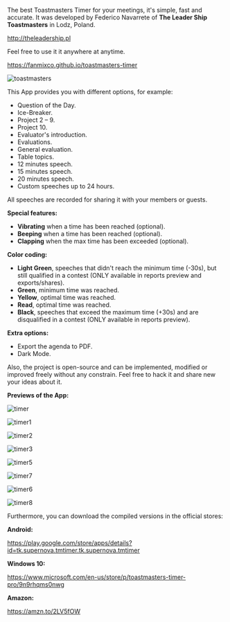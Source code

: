 The best Toastmasters Timer for your meetings, it's simple, fast and accurate. It was developed by Federico Navarrete of **The Leader Ship Toastmasters** in Lodz, Poland.

http://theleadership.pl

Feel free to use it it anywhere at anytime.

https://fanmixco.github.io/toastmasters-timer

![toastmasters](http://dominicanewsonline.com/news/wp-content/uploads/2014/10/ToastmastersLogoColor-300x262.jpg)

This App provides you with different options, for example:
- Question of the Day.
- Ice-Breaker.
- Project 2 – 9.
- Project 10.
- Evaluator's introduction.
- Evaluations.
- General evaluation.
- Table topics.
- 12 minutes speech.
- 15 minutes speech.
- 20 minutes speech.
- Custom speeches up to 24 hours.

All speeches are recorded for sharing it with your members or guests.

**Special features:**
- **Vibrating** when a time has been reached (optional).
- **Beeping** when a time has been reached (optional).
- **Clapping** when the max time has been exceeded (optional).

**Color coding:**
- **Light Green**, speeches that didn't reach the minimum time (-30s), but still qualified in a contest (ONLY available in reports preview and exports/shares).
- **Green**, minimum time was reached.
- **Yellow**, optimal time was reached.
- **Read**, optimal time was reached.
- **Black**, speeches that exceed the maximum time (+30s) and are disqualified in a contest (ONLY available in reports preview).

**Extra options:**
- Export the agenda to PDF.
- Dark Mode.

Also, the project is open-source and can be implemented, modified or improved freely without any constrain. Feel free to hack it and share new your ideas about it.

**Previews of the App:**

![timer](https://mir-cdn.behance.net/v1/rendition/project_modules/fs/d4825863506593.5c28a5226b688.png)

![timer1](https://mir-cdn.behance.net/v1/rendition/project_modules/fs/9e1bf163506593.5c28a5226b9fb.png)

![timer2](https://mir-cdn.behance.net/v1/rendition/project_modules/fs/da5aac63506593.5c28a5226cc40.png)

![timer3](https://mir-cdn.behance.net/v1/rendition/project_modules/fs/346e4963506593.5c28a5226cffc.png)

![timer5](https://mir-cdn.behance.net/v1/rendition/project_modules/fs/e1071e63506593.5c28a5226d441.png)

![timer7](https://mir-cdn.behance.net/v1/rendition/project_modules/fs/b2658963506593.5c28a694e0630.png)

![timer6](https://mir-cdn.behance.net/v1/rendition/project_modules/fs/4da79763506593.5c28a5226c46f.png)

![timer8](https://mir-cdn.behance.net/v1/rendition/project_modules/fs/c325c763506593.5c28a5226af5b.png)

Furthermore, you can download the compiled versions in the official stores:

**Android:**

https://play.google.com/store/apps/details?id=tk.supernova.tmtimer.tk.supernova.tmtimer

**Windows 10:**

https://www.microsoft.com/en-us/store/p/toastmasters-timer-pro/9n9rhqms0nwg

**Amazon:**

https://amzn.to/2LV5fOW
